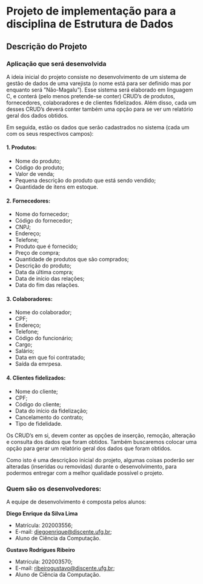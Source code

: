 # Projeto de implementação para a disciplina de Estrutura de Dados

## Descrição do Projeto

### Aplicação que será desenvolvida

A ideia inicial do projeto consiste no desenvolvimento de um sistema de gestão de dados de uma varejista (o nome está para ser definido mas por enquanto será ”Não-Magalu”). Esse sistema será elaborado em linguagem C, e conterá (pelo menos  pretende-se  conter) CRUD’s de produtos, fornecedores, colaboradores e de clientes fidelizados. Além disso, cada um desses CRUD’s deverá conter também uma opção para se ver um relatório geral dos dados obtidos. 

Em seguida, estão os dados que serão cadastrados no sistema (cada um com os seus respectivos campos):

#### 1. Produtos:

- Nome do produto;
- Código do produto;
- Valor de venda;
- Pequena descrição do produto que está sendo vendido;
- Quantidade de itens em estoque.

#### 2. Fornecedores:

- Nome do fornecedor;
- Código do fornecedor;
- CNPJ;
- Endereço;
- Telefone;
- Produto que é fornecido;
- Preço de compra;
- Quantidade de produtos que são comprados;
- Descrição do produto;
- Data da última compra;
- Data de início das relações;
- Data do fim das relações.

#### 3. Colaboradores:

- Nome do colaborador;
- CPF;
- Endereço;
- Telefone;
- Código do funcionário;
- Cargo;
- Salário;
- Data em que foi contratado;
- Saída da emrpesa.

#### 4. Clientes fidelizados:

- Nome do cliente;
- CPF;
- Código do cliente;
- Data do início da fidelização;
- Cancelamento do contrato;
- Tipo de fidelidade.

Os  CRUD’s em si, devem conter as opções de inserção, remoção, alteração e consulta dos dados que foram obtidos. Também buscaremos colocar uma opção para gerar um relatório geral dos dados que foram obtidos.

Como isto é uma descriçãoo inicial do projeto, algumas coisas poderão ser alteradas (inseridas ou removidas) durante o desenvolvimento, para podermos entregar com a melhor qualidade possível o projeto.

### Quem são os desenvolvedores:

A equipe de desenvolvimento é composta pelos alunos:

__Diego Enrique da Silva Lima__

- Matrícula: 202003556;
- E-mail: diegoenrique@discente.ufg.br;
- Aluno de Ciência da Computação.

__Gustavo Rodrigues Ribeiro__

- Matrícula: 202003570;
- E-mail:  ribeirogustavo@discente.ufg.br;
- Aluno de Ciência da Computação.

